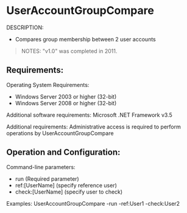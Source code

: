 
# UserAccountGroupCompare

DESCRIPTION: 
- Compares group membership between 2 user accounts

> NOTES: "v1.0" was completed in 2011. 

## Requirements:

Operating System Requirements:
- Windows Server 2003 or higher (32-bit)
- Windows Server 2008 or higher (32-bit)

Additional software requirements:
Microsoft .NET Framework v3.5

Additional requirements:
Administrative access is required to perform operations by UserAccountGroupCompare


## Operation and Configuration:

Command-line parameters:
- run (Required parameter)
- ref:[UserName] (specify reference user)
- check:[UserName] (specify user to check)

Examples:
UserAccountGroupCompare -run -ref:User1 -check:User2
